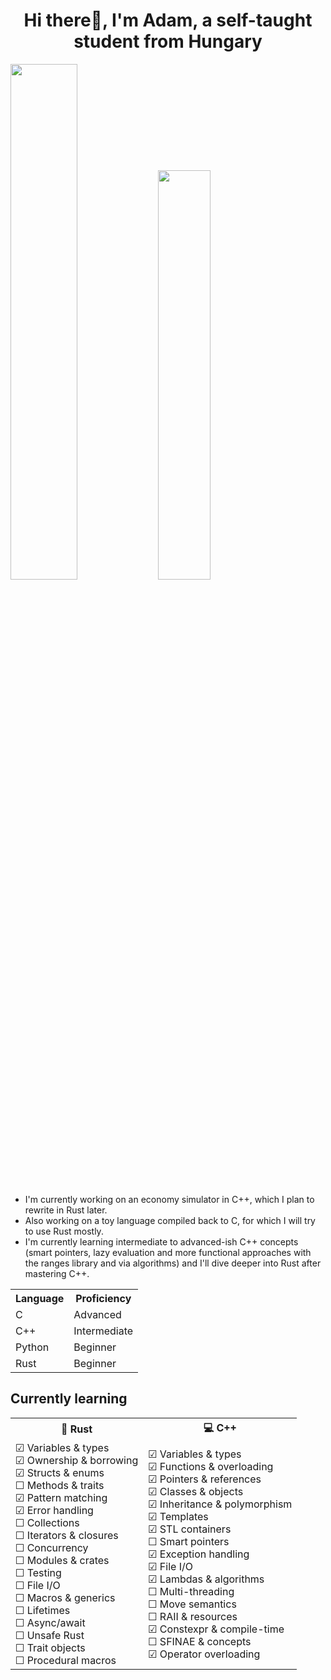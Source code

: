 

<!--
**ipowi01/ipowi01** is a ✨ _special_ ✨ repository because its `README.md` (this file) appears on your GitHub profile.

Here are some ideas to get you started:

- 🔭 I’m currently working on ...
- 🌱 I’m currently learning ...
- 👯 I’m looking to collaborate on ...
- 🤔 I’m looking for help with ...
- 💬 Ask me about ...
- 📫 How to reach me: ...
- 😄 Pronouns: ...
- ⚡ Fun fact: ...
-->
  <h1 align="center">Hi there👋, I'm Adam, a self-taught student from Hungary</h1>
  
  <p float="left">
  <img src="https://github-readme-stats.vercel.app/api?username=ipowi01&show_icons=true&theme=dark" width="46%">
  <img src="https://github-readme-stats.vercel.app/api/top-langs/?username=ipowi01&layout=compact&theme=dark&langs_count=4" width="41%">
</p>

  - I'm currently working on an economy simulator in C++, which I plan to rewrite in Rust later.
  - Also working on a toy language compiled back to C, for which I will try to use Rust mostly.
  - I'm currently learning intermediate to advanced-ish C++ concepts (smart pointers, lazy evaluation and more functional approaches with the ranges library and via algorithms) and I'll dive deeper into Rust after mastering C++.


<table align="center">
  <tr>
    <th>Language</th>
    <th>Proficiency</th>
  </tr>
  <tr>
    <td>C</td>
    <td>Advanced</td>
  </tr>
  <tr>
    <td>C++</td>
    <td>Intermediate</td>
  </tr>
  <tr>
    <td>Python</td>
    <td>Beginner</td>
  </tr>
  <tr>
    <td>Rust</td>
    <td>Beginner</td>
  </tr>
</table>

## Currently learning

<table align="center">
  <tr>
    <th>🦀 Rust</th>
    <th>💻 C++</th>
  </tr>
  <tr>
    <td>
☑ Variables & types<br>
☑ Ownership & borrowing<br>
☑ Structs & enums<br>
☐ Methods & traits<br>
☑ Pattern matching<br>
☑ Error handling<br>
☐ Collections<br>
☐ Iterators & closures<br>
☐ Concurrency<br>
☐ Modules & crates<br>
☐ Testing<br>
☐ File I/O<br>
☐ Macros & generics<br>
☐ Lifetimes<br>
☐ Async/await<br>
☐ Unsafe Rust<br>
☐ Trait objects<br>
☐ Procedural macros
    </td>
    <td>
☑ Variables & types<br>
☑ Functions & overloading<br>
☑ Pointers & references<br>
☑ Classes & objects<br>
☑ Inheritance & polymorphism<br>
☑ Templates<br>
☑ STL containers<br>
☐ Smart pointers<br>
☑ Exception handling<br>
☑ File I/O<br>
☑ Lambdas & algorithms<br>
☐ Multi-threading<br>
☐ Move semantics<br>
☐ RAII & resources<br>
☑ Constexpr & compile-time<br>
☐ SFINAE & concepts<br>
☑ Operator overloading
    </td>
  </tr>
</table>


